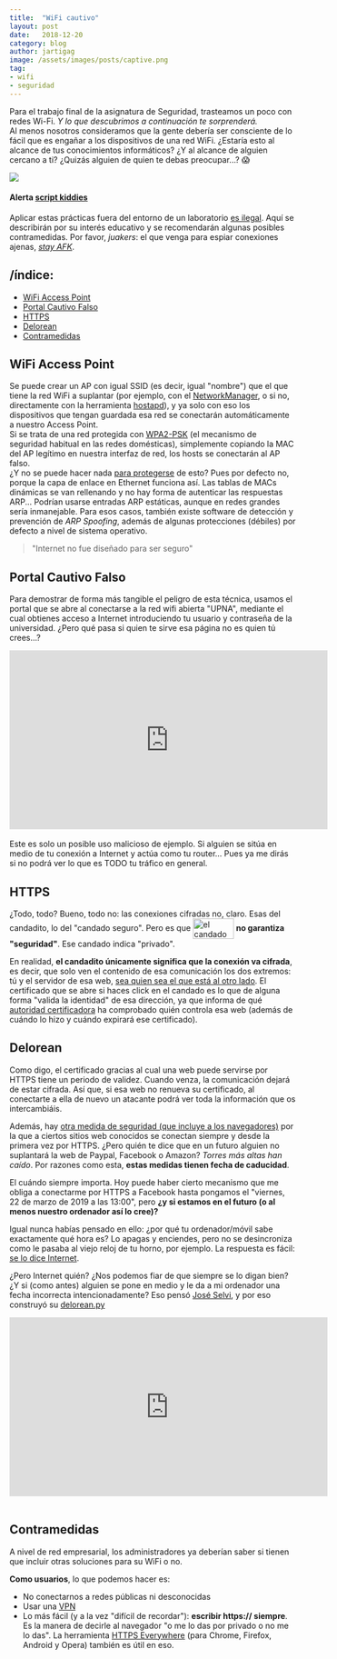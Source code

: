 ```yaml
---
title:  "WiFi cautivo"
layout: post
date:   2018-12-20
category: blog
author: jartigag
image: /assets/images/posts/captive.png
tag:
- wifi
- seguridad
---
```


Para el trabajo final de la asignatura de Seguridad, trasteamos un poco con redes Wi-Fi. *Y lo que descubrimos a continuación te sorprenderá.*  
Al menos nosotros consideramos que la gente debería ser consciente de lo fácil que es engañar a los dispositivos de una red WiFi. ¿Estaría esto al alcance de tus conocimientos informáticos? ¿Y al alcance de alguien cercano a ti? ¿Quizás alguien de quien te debas preocupar...? 😱

<a href="https://jartigag.xyz/captive"><img src="{{site.baseurl}}/assets/images/posts/captive.png"></a>

#### Alerta [script kiddies](https://knowyourmeme.com/memes/script-kiddie)
Aplicar estas prácticas fuera del entorno de un laboratorio [es ilegal](https://foro.elhacker.net/hacking_wireless/mitm_es_legal_en_una_red_publica-t468294.0.html;msg2119271#msg2119271). Aquí se describirán por su interés educativo y se recomendarán algunas posibles contramedidas. Por favor, *juakers*: el que venga para espiar conexiones ajenas, *[stay AFK](https://www.keepcalmandposters.com/poster/1941183_keep_calm_and_stay_afk)*.

## /índice:

- [WiFi Access Point](#wifi-access-point)
- [Portal Cautivo Falso](#portal-cautivo-falso)
- [HTTPS](#https)
- [Delorean](#delorean)
- [Contramedidas](#contramedidas)

## WiFi Access Point

Se puede crear un AP con igual SSID (es decir, igual "nombre") que el que tiene la red WiFi a suplantar (por ejemplo, con el [NetworkManager](https://en.wikipedia.org/wiki/NetworkManager), o si no, directamente con la herramienta [hostapd](https://w1.fi/hostapd/)), y ya solo con eso los dispositivos que tengan guardada esa red se conectarán automáticamente a nuestro Access Point.  
Si se trata de una red protegida con [WPA2-PSK](https://en.wikipedia.org/wiki/Wi-Fi_Protected_Access) (el mecanismo de seguridad habitual en las redes domésticas), simplemente copiando la MAC del AP legítimo en nuestra interfaz de red, los hosts se conectarán al AP falso.  
¿Y no se puede hacer nada [para protegerse](https://es.wikipedia.org/wiki/Suplantaci%C3%B3n_de_ARP#Defensas) de esto? Pues por defecto no, porque la capa de enlace en Ethernet funciona así. Las tablas de MACs dinámicas se van rellenando y no hay forma de autenticar las respuestas ARP... Podrían usarse entradas ARP estáticas, aunque en redes grandes sería inmanejable. Para esos casos, también existe software de detección y prevención de *ARP Spoofing*, además de algunas protecciones (débiles) por defecto a nivel de sistema operativo.

> "Internet no fue diseñado para ser seguro"

## Portal Cautivo Falso

Para demostrar de forma más tangible el peligro de esta técnica, usamos el portal que se abre al conectarse a la red wifi abierta "UPNA", mediante el cual obtienes acceso a Internet introduciendo tu usuario y contraseña de la universidad. ¿Pero qué pasa si quien te sirve esa página no es quien tú crees...?

<div style="text-align: center">
	<iframe width="560" height="315" src="https://www.youtube-nocookie.com/embed/c8lA9j0KTmY" frameborder="0" allow="accelerometer; autoplay; encrypted-media; gyroscope; picture-in-picture" allowfullscreen></iframe>
</div>
<br>
Este es solo un posible uso malicioso de ejemplo. Si alguien se sitúa en medio de tu conexión a Internet y actúa como tu router... Pues ya me dirás si no podrá ver lo que es TODO tu tráfico en general.

## HTTPS

¿Todo, todo? Bueno, todo no: las conexiones cifradas no, claro. Esas del candadito, lo del "candado seguro". Pero es que <img src="https://upload.wikimedia.org/wikipedia/commons/e/e5/HTTPS_icon.png" alt="el candado de HTTPS" height="36" width="72" style="vertical-align: middle;"> **no garantiza "seguridad"**. Ese candado indica "privado".

En realidad, **el candadito únicamente significa que la conexión va cifrada**, es decir, que solo ven el contenido de esa comunicación los dos extremos: tú y el servidor de esa web, [sea quien sea el que está al otro lado](https://twitter.com/shanselman/status/187572289724887041). El certificado que se abre si haces click en el candado es lo que de alguna forma "valida la identidad" de esa dirección, ya que informa de qué [autoridad certificadora](https://es.wikipedia.org/wiki/Autoridad_de_certificaci%C3%B3n) ha comprobado quién controla esa web (además de cuándo lo hizo y cuándo expirará ese certificado).

## Delorean

Como digo, el certificado gracias al cual una web puede servirse por HTTPS tiene un periodo de validez. Cuando venza, la comunicación dejará de estar cifrada. Así que, si esa web no renueva su certificado, al conectarte a ella de nuevo un atacante podrá ver toda la información que os intercambiáis.

Además, hay [otra medida de seguridad (que incluye a los navegadores)](https://es.wikipedia.org/wiki/HTTP_Strict_Transport_Security#Soporte_de_navegadores) por la que a ciertos sitios web conocidos se conectan siempre y desde la primera vez por HTTPS. ¿Pero quién te dice que en un futuro alguien no suplantará la web de Paypal, Facebook o Amazon? *Torres más altas han caído*. Por razones como esta, **estas medidas tienen fecha de caducidad**.

El cuándo siempre importa. Hoy puede haber cierto mecanismo que me obliga a conectarme por HTTPS a Facebook hasta pongamos el "viernes, 22 de marzo de 2019 a las 13:00", pero **¿y si estamos en el futuro (o al menos nuestro ordenador así lo cree)?**

Igual nunca habías pensado en ello: ¿por qué tu ordenador/móvil sabe exactamente qué hora es? Lo apagas y enciendes, pero no se desincroniza como le pasaba al viejo reloj de tu horno, por ejemplo. La respuesta es fácil: [se lo dice Internet](https://es.wikipedia.org/wiki/Network_Time_Protocol).

¿Pero Internet quién? ¿Nos podemos fiar de que siempre se lo digan bien? ¿Y si (como antes) alguien se pone en medio y le da a mi ordenador una fecha incorrecta intencionadamente? Eso pensó [José Selvi](http://www.pentester.es/), y por eso construyó su [delorean.py](https://github.com/PentesterES/Delorean)

<div style="text-align: center">
	<iframe width="560" height="315" src="https://www.youtube-nocookie.com/embed/S3ZgKpmGU0U" frameborder="0" allow="accelerometer; autoplay; encrypted-media; gyroscope; picture-in-picture" allowfullscreen></iframe>
</div>
<br>

## Contramedidas

A nivel de red empresarial, los administradores ya deberían saber si tienen que incluir otras soluciones para su WiFi o no.

**Como usuarios**, lo que podemos hacer es:  
- No conectarnos a redes públicas ni desconocidas  
- Usar una [VPN](https://www.xataka.com/seguridad/que-es-una-conexion-vpn-para-que-sirve-y-que-ventajas-tiene)  
- Lo más fácil (y a la vez "difícil de recordar"): **escribir https:// siempre**.  Es la manera de decirle al navegador "o me lo das por privado o no me lo das". La herramienta [HTTPS Everywhere](https://www.eff.org/https-everywhere) (para Chrome, Firefox, Android y Opera) también es útil en eso.
